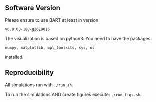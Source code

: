 ## Software Version

Please ensure to use BART at least in version

	v0.8.00-188-g2619016

The visualization is based on python3. You need to have the packages

	numpy, matplotlib, mpl_toolkits, sys, os 

installed.

## Reproducibility

All simulations run with `./run.sh`.

To run the simulations AND create figures execute: `./run_figs.sh`.